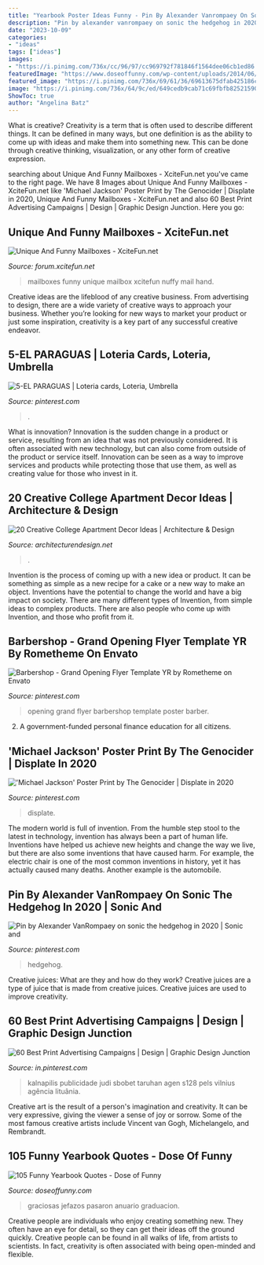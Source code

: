 ```yaml
---
title: "Yearbook Poster Ideas Funny - Pin By Alexander Vanrompaey On Sonic The Hedgehog In 2020"
description: "Pin by alexander vanrompaey on sonic the hedgehog in 2020"
date: "2023-10-09"
categories:
- "ideas"
tags: ["ideas"]
images:
- "https://i.pinimg.com/736x/cc/96/97/cc969792f781846f1564dee06cb1ed86.jpg"
featuredImage: "https://www.doseoffunny.com/wp-content/uploads/2014/06/funny-yearbook-quotes-31.jpg"
featured_image: "https://i.pinimg.com/736x/69/61/36/69613675dfab425186c45d06da1608ee.jpg"
image: "https://i.pinimg.com/736x/64/9c/ed/649cedb9cab71c69fbfb82521590c4e3.jpg"
ShowToc: true
author: "Angelina Batz"
---
```



What is creative?
Creativity is a term that is often used to describe different things. It can be defined in many ways, but one definition is as the ability to come up with ideas and make them into something new. This can be done through creative thinking, visualization, or any other form of creative expression.

	

		
searching about Unique And Funny Mailboxes - XciteFun.net you've came to the right page. We have 8 Images about Unique And Funny Mailboxes - XciteFun.net like &#039;Michael Jackson&#039; Poster Print by The Genocider | Displate in 2020, Unique And Funny Mailboxes - XciteFun.net and also 60 Best Print Advertising Campaigns | Design | Graphic Design Junction. Here you go:
		
    
## Unique And Funny Mailboxes - XciteFun.net

<img loading=lazy src="http://img.xcitefun.net/users/2010/03/162746,xcitefun-funny-mailbox-16.jpg" onerror="this.onerror=null;this.src='https://tse3.mm.bing.net/th?id=OIP.i0he9-5bd8CebXcglQ0qHwAAAA&amp;pid=15.1';" alt="Unique And Funny Mailboxes - XciteFun.net">

_Source: forum.xcitefun.net_

>mailboxes funny unique mailbox xcitefun nuffy mail hand. 

	

Creative ideas are the lifeblood of any creative business. From advertising to design, there are a wide variety of creative ways to approach your business. Whether you’re looking for new ways to market your product or just some inspiration, creativity is a key part of any successful creative endeavor.

    
## 5-EL PARAGUAS | Loteria Cards, Loteria, Umbrella

<img loading=lazy src="https://i.pinimg.com/736x/cc/96/97/cc969792f781846f1564dee06cb1ed86.jpg" onerror="this.onerror=null;this.src='https://tse4.mm.bing.net/th?id=OIP.r1S7OASNIY2qnbbRUSobswHaLu&amp;pid=15.1';" alt="5-EL PARAGUAS | Loteria cards, Loteria, Umbrella">

_Source: pinterest.com_

>. 

	

What is innovation?
Innovation is the sudden change in a product or service, resulting from an idea that was not previously considered. It is often associated with new technology, but can also come from outside of the product or service itself. Innovation can be seen as a way to improve services and products while protecting those that use them, as well as creating value for those who invest in it.

    
## 20 Creative College Apartment Decor Ideas | Architecture &amp; Design

<img loading=lazy src="https://cdn.architecturendesign.net/wp-content/uploads/2014/09/21388.jpg" onerror="this.onerror=null;this.src='https://tse2.mm.bing.net/th?id=OIP.izdLdYOjb4CiFZcCOG1U3wHaJ4&amp;pid=15.1';" alt="20 Creative College Apartment Decor Ideas | Architecture &amp; Design">

_Source: architecturendesign.net_

>. 

	

Invention is the process of coming up with a new idea or product. It can be something as simple as a new recipe for a cake or a new way to make an object. Inventions have the potential to change the world and have a big impact on society. There are many different types of Invention, from simple ideas to complex products. There are also people who come up with Invention, and those who profit from it.

    
## Barbershop - Grand Opening Flyer Template YR By Rometheme On Envato

<img loading=lazy src="https://i.pinimg.com/736x/64/9c/ed/649cedb9cab71c69fbfb82521590c4e3.jpg" onerror="this.onerror=null;this.src='https://tse2.mm.bing.net/th?id=OIP.QqR82mAAwmi1HQ4posr0ZQHaKf&amp;pid=15.1';" alt="Barbershop - Grand Opening Flyer Template YR by Rometheme on Envato">

_Source: pinterest.com_

>opening grand flyer barbershop template poster barber. 

	

2. A government-funded personal finance education for all citizens.

    
## &#039;Michael Jackson&#039; Poster Print By The Genocider | Displate In 2020

<img loading=lazy src="https://i.pinimg.com/736x/69/61/36/69613675dfab425186c45d06da1608ee.jpg" onerror="this.onerror=null;this.src='https://tse4.mm.bing.net/th?id=OIP.VfpV4-3D_l25BeA36-7ClQHaKX&amp;pid=15.1';" alt="&#039;Michael Jackson&#039; Poster Print by The Genocider | Displate in 2020">

_Source: pinterest.com_

>displate. 

	

The modern world is full of invention. From the humble step stool to the latest in technology, invention has always been a part of human life. Inventions have helped us achieve new heights and change the way we live, but there are also some inventions that have caused harm. For example, the electric chair is one of the most common inventions in history, yet it has actually caused many deaths. Another example is the automobile.

    
## Pin By Alexander VanRompaey On Sonic The Hedgehog In 2020 | Sonic And

<img loading=lazy src="https://i.pinimg.com/736x/65/f6/96/65f69614dd34583ae8ec071bb881dd4f.jpg" onerror="this.onerror=null;this.src='https://tse4.mm.bing.net/th?id=OIP.I3JQTo8t2sDubYHyw22q1AHaLz&amp;pid=15.1';" alt="Pin by Alexander VanRompaey on sonic the hedgehog in 2020 | Sonic and">

_Source: pinterest.com_

>hedgehog. 

	

Creative juices: What are they and how do they work?
Creative juices are a type of juice that is made from creative juices. Creative juices are used to improve creativity.

    
## 60 Best Print Advertising Campaigns | Design | Graphic Design Junction

<img loading=lazy src="https://i.pinimg.com/736x/7d/62/3b/7d623bff251f9839e639fa216d56faa7.jpg" onerror="this.onerror=null;this.src='https://tse4.mm.bing.net/th?id=OIP.n9bypHP7pBaWLajm_RXzsAHaKa&amp;pid=15.1';" alt="60 Best Print Advertising Campaigns | Design | Graphic Design Junction">

_Source: in.pinterest.com_

>kalnapilis publicidade judi sbobet taruhan agen s128 pels vilnius agência lituânia. 

	

Creative art is the result of a person's imagination and creativity. It can be very expressive, giving the viewer a sense of joy or sorrow. Some of the most famous creative artists include Vincent van Gogh, Michelangelo, and Rembrandt.

    
## 105 Funny Yearbook Quotes - Dose Of Funny

<img loading=lazy src="https://www.doseoffunny.com/wp-content/uploads/2014/06/funny-yearbook-quotes-31.jpg" onerror="this.onerror=null;this.src='https://tse2.mm.bing.net/th?id=OIP.N3P4abP-s3JVdVAMFKkdfwHaLH&amp;pid=15.1';" alt="105 Funny Yearbook Quotes - Dose of Funny">

_Source: doseoffunny.com_

>graciosas jefazos pasaron anuario graduacion. 

	

Creative people are individuals who enjoy creating something new. They often have an eye for detail, so they can get their ideas off the ground quickly. Creative people can be found in all walks of life, from artists to scientists. In fact, creativity is often associated with being open-minded and flexible.

